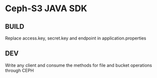 # Ceph-S3 JAVA SDK
## BUILD
Replace access.key, secret.key and endpoint in application.properties
## DEV
Write any client and consume the methods for file and bucket operations through CEPH 
